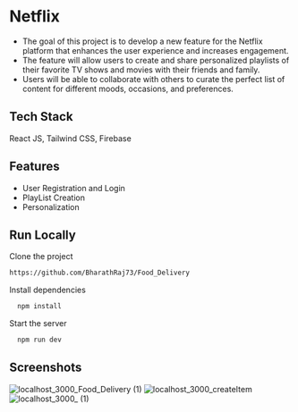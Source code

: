 # Netflix
- The goal of this project is to develop a new feature for the Netflix platform that enhances the user experience and increases engagement.
- The feature will allow users to create and share personalized playlists of their favorite TV shows and movies with their friends and family. 
- Users will be able to collaborate with others to curate the perfect list of content for different moods, occasions, and preferences.

## Tech Stack
React JS, Tailwind CSS, Firebase

## Features

- User Registration and Login
- PlayList Creation
- Personalization

## Run Locally

Clone the project

```bash
https://github.com/BharathRaj73/Food_Delivery
```

Install dependencies

```bash
  npm install
```

Start the server

```bash
  npm run dev
```


## Screenshots

![localhost_3000_Food_Delivery (1)](https://github.com/BharathRaj73/Food_Delivery/assets/92433654/a35d577b-bf27-4e26-96c8-cefced32316e)
![localhost_3000_createItem](https://github.com/BharathRaj73/Food_Delivery/assets/92433654/7d07ebc2-f3cb-4e19-9e26-5d91413639b9)
![localhost_3000_ (1)](https://github.com/BharathRaj73/Food_Delivery/assets/92433654/90f26fd5-5b0c-4e7e-98e0-ffabf1da9fd3)

